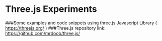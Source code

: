 # Three.js Experiments

 ###Some examples and code snippets using three.js Javascript Library ( https://threejs.org/ )
 ###Three.js repository link: https://github.com/mrdoob/three.js/
